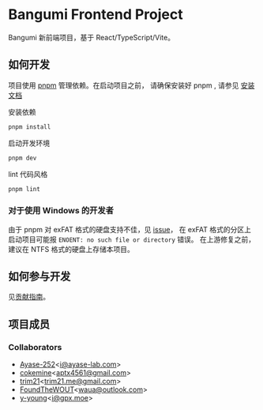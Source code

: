 # Bangumi Frontend Project

Bangumi 新前端项目，基于 React/TypeScript/Vite。

## 如何开发

项目使用 [pnpm](https://pnpm.io/) 管理依赖。在启动项目之前，
请确保安装好 pnpm , 请参见 [安装文档](https://pnpm.io/installation)

安装依赖

```bash
pnpm install
```

启动开发环境

```bash
pnpm dev
```

lint 代码风格

```bash
pnpm lint
```

### 对于使用 Windows 的开发者

由于 pnpm 对 exFAT 格式的硬盘支持不佳，见 [issue](https://github.com/pnpm/pnpm/issues/3952)，
在 exFAT 格式的分区上启动项目可能报 `ENOENT: no such file or directory` 错误。
在上游修复之前，建议在 NTFS 格式的硬盘上存储本项目。

## 如何参与开发

见[贡献指南](./CONTRIBUTING.md)。

## 项目成员

### Collaborators

- [Ayase-252](https://github.com/Ayase-252)<<i@ayase-lab.com>>
- [cokemine](https://github.com/cokemine)<<aptx4561@gmail.com>>
- [trim21](https://github.com/trim21)<<trim21.me@gmail.com>>
- [FoundTheWOUT](https://github.com/FoundTheWOUT)<<waua@outlook.com>>
- [y-young](https://github.com/y-young)<<i@gpx.moe>>
